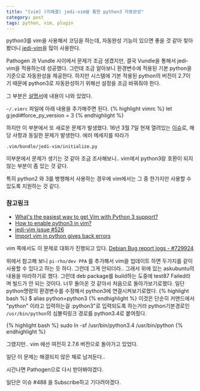 ```yaml
---
title: "[vim] (미해결) jedi-vim을 통한 python3 자동완성"
category: post
tags: python, vim, plugin
---
```


python3를 vim을 사용해서 코딩을 하는데, 자동완성 기능이 있으면 좋을 것 같아 찾아봤더니 [jedi-vim](https://github.com/davidhalter/jedi-vim)을 많이 사용한다.

Pathogen 과 Vundle 사이에서 문제가 조금 생겼지만, 결국 Vundle을 통해서 jedi-vim을 적용하는데 성공했다. 그런데 조금 알아보니 환경변수에 적용된 기본 python을 기준으로 자동완성을 제공한다. 하지만 시스템에 기본 적용된 python의 버전이 2.7이기 때문에 python3로 자동완성하기 위해선 설정을 조금 바꿔줘야 한다.

그 부분은 [설명서](https://github.com/davidhalter/jedi-vim/blob/master/doc/jedi-vim.txt#L479)에 내용이 나와 있었다.

`~/.vimrc` 파일에 아래 내용을 추가해주면 된다.
{% highlight vimrc %}
let g:jedi#force_py_version = 3
{% endhighlight %}

하지만 이 부분에서 또 새로운 문제가 발생했다. 16년 3월 7일 현재 열려있는 [이슈](https://github.com/davidhalter/jedi-vim/issues/488)로, 해당 사항과 동일한 문제가 발생한다. 에러 메세지를 따라가

`.vim/bundle/jedi-vim/initialize.py`

이부분에서 문제가 생기는 것 같아 조금 조사해보니.. vim에서 python3랑 호환이 되지 않는 부분이 좀 있는 것 같다.

특히 python2 와 3를 병행해서 사용하는 경우에 vim에서는 그 중 한가지만 사용할 수 있도록 지원하는 것 같다.

### 참고링크
 - [What's the easiest way to get Vim with Python 3 support?](http://askubuntu.com/questions/585237/atwhats-the-easiest-way-to-get-vim-with-python-3-support)
 - [How to enable python3 in vim?](http://stackoverflow.com/questions/15801243/how-to-enable-python3-in-vim)
 - [jedi-vim issue #526](https://github.com/davidhalter/jedi-vim/issues/526)
 - [Import vim in python gives back errors](http://stackoverflow.com/questions/13477264/import-vim-in-python-gives-back-errors)

vim 쪽에서도 이 문제로 대화가 진행되고 있다.
[Debian Bug report logs - #729924](https://bugs.debian.org/cgi-bin/bugreport.cgi?bug=729924)

위에서 참고해 보니 `pi-rho/dev PPA` 를 추가해서 vim을 업데이트 하면 두가지를 같이 사용할 수 있다고 하는 듯 하다. 그런데 그게 안되더라.. 그래서 위에 있는 askubuntu의 내용을 따라하기로 했다. 그런데 deb package를 build하는 도중에 test87 Failed라며 빌드가 안 되는 것이다. 너무 돌아온 것 같아서 처음으로 돌아가보기로했다. 일단 python명령의 환경변수를 수정해서 python3에 연결시켜보기로했다.
{% highlight bash %}
$ alias python=python3
{% endhighlight %}
이것은 단순히 커맨드에서 "python" 이라고 입력하는걸 :python3"로 입력되도록 하는거라 python기본경로인 `/usr/bin/python`의 심볼릭링크 경로를 python3.4로 붙여줬다.

{% highlight bash %}
sudo ln -sf /usr/bin/python3.4 /usr/bin/python
{% endhighlight %}

그랬지만.. vim 에선 여전히 2.7.6 버전으로 돌아가고 있었다.

일단 이 문제는 해결되지 않은 채로 남겨둔다..

시간나면 Pathogen으로 다시 받아봐야겠다.

일단은 이슈 #488 을 Subscribe하고 기다려야겠다.
